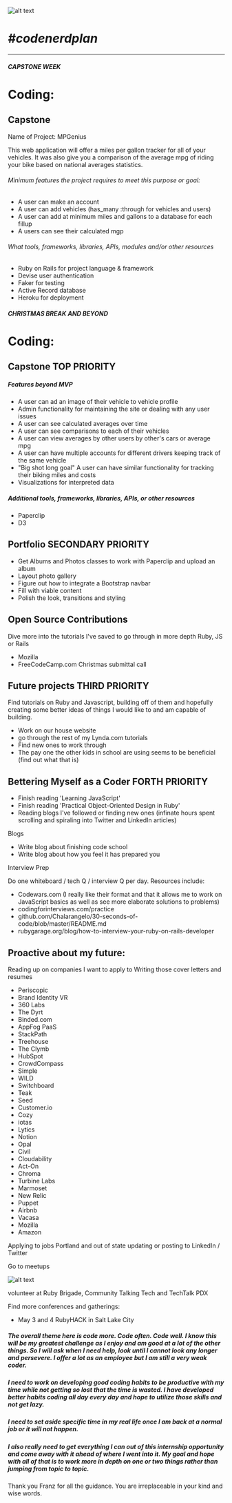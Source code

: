 ![alt text](/images/Header.png)

# _#codenerdplan_
-------------------

#### _CAPSTONE WEEK_
# Coding:
## Capstone
Name of Project: MPGenius

This web application will offer a miles per gallon tracker for all of your vehicles.  It was also give you a comparison of the average mpg of riding your bike based on national averages statistics.

###### Minimum features the project requires to meet this purpose or goal:
- A user can make an account
- A user can add vehicles (has_many :through for vehicles and users)
- A user can add at minimum miles and gallons to a database for each fillup
- A users can see their calculated mgp

###### What tools, frameworks, libraries, APIs, modules and/or other resources
- Ruby on Rails for project language & framework
- Devise user authentication
- Faker for testing
- Active Record database
- Heroku for deployment

#### _CHRISTMAS BREAK AND BEYOND_
# Coding:
## Capstone TOP PRIORITY
##### Features beyond MVP
- A user can ad an image of their vehicle to vehicle profile
- Admin functionality for maintaining the site or dealing with any user issues
- A user can see calculated averages over time
- A user can see comparisons to each of their vehicles
- A user can view averages by other users by other's cars or average mpg
- A user can have multiple accounts for different drivers keeping track of the same vehicle
- "Big shot long goal" A user can have similar functionality for tracking their biking miles and costs
- Visualizations for interpreted data

##### Additional tools, frameworks, libraries, APIs, or other resources
- Paperclip
- D3

## Portfolio SECONDARY PRIORITY
- Get Albums and Photos classes to work with Paperclip and upload an album
- Layout photo gallery
- Figure out how to integrate a Bootstrap navbar
- Fill with viable content
- Polish the look, transitions and styling

## Open Source Contributions
Dive more into the tutorials I've saved to go through in more depth Ruby, JS or Rails
- Mozilla
- FreeCodeCamp.com Christmas submittal call

## Future projects THIRD PRIORITY
Find tutorials on Ruby and Javascript, building off of them and hopefully creating some better ideas of things I would like to and am capable of building.
- Work on our house website
- go through the rest of my Lynda.com tutorials
- Find new ones to work through
- The pay one the other kids in school are using seems to be beneficial (find out what that is)

## Bettering Myself as a Coder FORTH PRIORITY
- Finish reading 'Learning JavaScript'
- Finish reading 'Practical Object-Oriented Design in Ruby'
- Reading blogs I've followed or finding new ones (infinate hours spent scrolling and spiraling into Twitter and LinkedIn articles)

Blogs
- Write blog about finishing code school
- Write blog about how you feel it has prepared you

Interview Prep

Do one whiteboard / tech Q / interview Q per day.  Resources include:
- Codewars.com (I really like their format and that it allows me to work on JavaScript basics as well as see more elaborate solutions to problems)
- codingforinterviews.com/practice
- github.com/Chalarangelo/30-seconds-of-code/blob/master/README.md
- rubygarage.org/blog/how-to-interview-your-ruby-on-rails-developer

## Proactive about my future:
Reading up on companies I want to apply to
Writing those cover letters and resumes
- Periscopic
- Brand Identity VR
- 360 Labs
- The Dyrt
- Binded.com
- AppFog PaaS
- StackPath
- Treehouse
- The Clymb
- HubSpot
- CrowdCompass
- Simple
- WILD
- Switchboard
- Teak
- Seed
- Customer.io
- Cozy
- iotas
- Lytics
- Notion
- Opal
- Civil
- Cloudability
- Act-On
- Chroma
- Turbine Labs
- Marmoset
- New Relic
- Puppet
- Airbnb
- Vacasa
- Mozilla
- Amazon

Applying to jobs Portland and out of state
updating or posting to LinkedIn / Twitter

Go to meetups

![alt text](/images/MeetUps.png)

volunteer at Ruby Brigade, Community Talking Tech and TechTalk PDX

Find more conferences and gatherings:
- May 3 and 4 RubyHACK in Salt Lake City


##### The overall theme here is code more.  Code often.  Code well.  I know this will be my greatest challenge as I enjoy and am good at a lot of the other things.  So I will ask when I need help, look until I cannot look any longer and persevere.  I offer a lot as an employee but I am still a very weak coder.  
##### I need to work on developing good coding habits to be productive with my time while not getting so lost that the time is wasted.  I have developed better habits coding all day every day and hope to utilize those skills and not get lazy.  
##### I need to set aside specific time in my real life once I am back at a normal job or it will not happen.  
##### I also really need to get everything I can out of this internship opportunity and come away with it ahead of where I went into it.  My goal and hope with all of that is to work more in depth on one or two things rather than jumping from topic to topic.

Thank you Franz for all the guidance.  You are irreplaceable in your kind and wise words.
